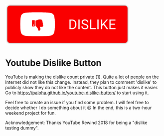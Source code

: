 <img src="dislike.png" alt="DISLIKE" width="400"/>

# Youtube Dislike Button

YouTube is making the dislike count private [[1](https://blog.youtube/news-and-events/update-to-youtube/)]. Quite a lot of people on the Internet did not like this change. Instead, they plan to comment 'dislike' to publicly show they do not like the content. This button just makes it easier. Go to <a href="https://paloha.github.io/youtube-dislike-button/" target="_blank">https://paloha.github.io/youtube-dislike-button/</a> to start using it.

Feel free to create an issue if you find some problem. I will feel free to decide whether I do something about it :smiley: In the end, this is a two-hour weekend project for fun.

Acknowledgement: Thanks YouTube Rewind 2018 for being a "dislike testing dummy".
